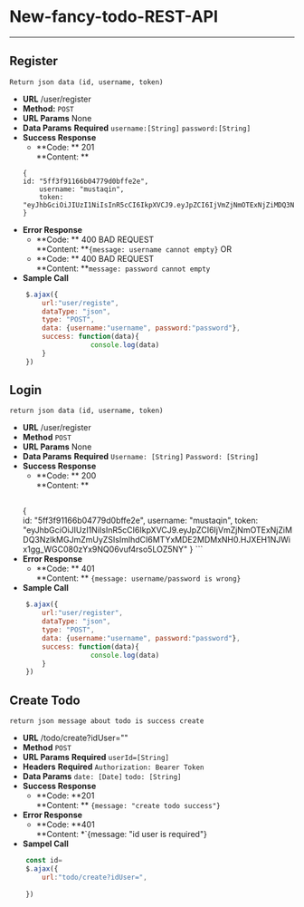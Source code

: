 # New-fancy-todo-REST-API
----

**Register**
----
	Return json data (id, username, token)
* **URL**
	/user/register
* **Method:**
	`POST`
* **URL Params**
	None
* **Data Params**
	**Required**
	`username:[String]`
	`password:[String]`
* **Success Response**
	* **Code: ** 201 <br />
	**Content: **
	``` 
	{
  	id: "5ff3f91166b04779d0bffe2e",
    	username: "mustaqin",
	  	token: 		"eyJhbGciOiJIUzI1NiIsInR5cCI6IkpXVCJ9.eyJpZCI6IjVmZjNmOTExNjZiMDQ3NzlkMGJmZmUyZSIsImlhdCI6MTYxMDE2MDMxNH0.HJXEH1NJWix1gg_WGC080zYx9NQ06vuf4rso5LOZ5NY"
	}
	```
* **Error Response**
	* **Code: ** 400 BAD REQUEST<br />
		**Content: **`{message: username cannot empty}`
	OR
	* **Code: ** 400 BAD REQUEST <br />
		**Content: **`message: password cannot empty`
* **Sample Call**

```Javascript
    $.ajax({
        url:"user/registe",
        dataType: "json",
        type: "POST",
        data: {username:"username", password:"password"},
        success: function(data){
                    console.log(data)
        }
    })
```

**Login**
----
	return json data (id, username, token)
* **URL**
	/user/register
* **Method**
	`POST`
* **URL Params**
None
* **Data Params**
	**Required**
	`Username: [String]`
	`Password: [String]`
* **Success Response**
	* **Code: ** 200 <br />
	  **Content: **
	  ```
	{	
        id: "5ff3f91166b04779d0bffe2e",
        username: "mustaqin",
        token: 				"eyJhbGciOiJIUzI1NiIsInR5cCI6IkpXVCJ9.eyJpZCI6IjVmZjNmOTExNjZiMDQ3NzlkMGJmZmUyZSIsImlhdCI6MTYxMDE2MDMxNH0.HJXEH1NJWix1gg_WGC080zYx9NQ06vuf4rso5LOZ5NY"
	} 
	  ```
* **Error Response**
	* **Code: ** 401 <br />
	  **Content: ** `{message: username/password is wrong}`
* **Sample Call**
```Javascript
	$.ajax({
        url:"user/register",
        dataType: "json",
        type: "POST",
        data: {username:"username", password:"password"},
        success: function(data){
                    console.log(data)
    	}
	})
```

**Create Todo**
----
	return json message about todo is success create
* **URL**
	/todo/create?idUser=""
* **Method**
	`POST`
* **URL Params**
	**Required**
	`userId=[String]`
* **Headers**
	**Required**
	`Authorization: Bearer Token`
* **Data Params**
	`date: [Date]`
    `todo: [String]`
* **Success Response**
	* **Code: **201 <br />
	**Content: ** `{message: "create todo success"}`
* **Error Response**
	* **Code: **401 <br />
	**Content: *`{message: "id user is required"}
* **Sampel Call**
```Javascript
	const id= 
	$.ajax({
		url:"todo/create?idUser=",
		
	})
```
